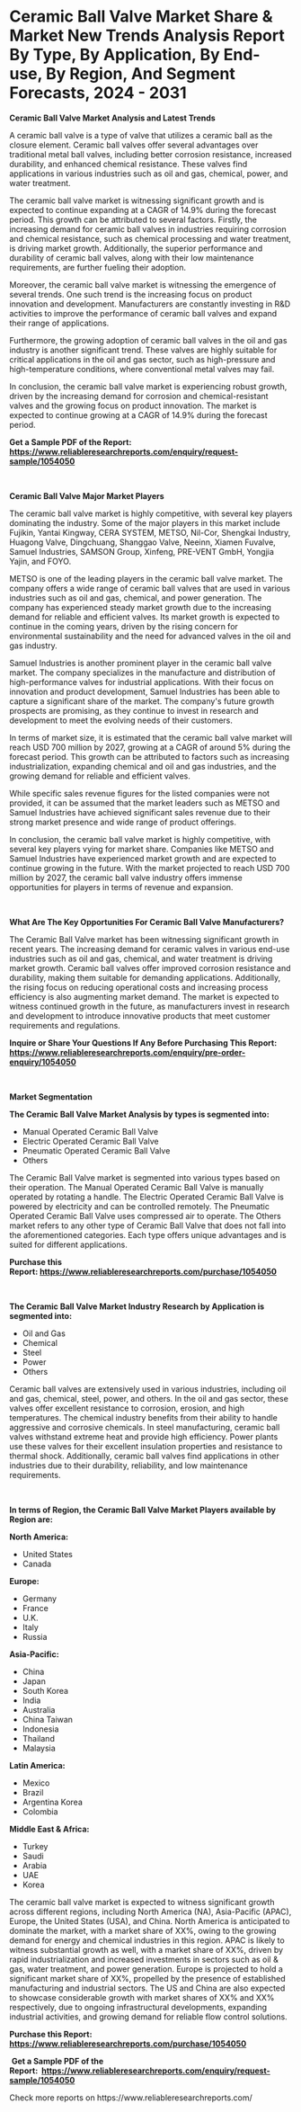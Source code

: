 <p><h1>Ceramic Ball Valve Market Share & Market New Trends Analysis Report By Type, By Application, By End-use, By Region, And Segment Forecasts, 2024 - 2031</h1></p><p><strong>Ceramic Ball Valve Market Analysis and Latest Trends</strong></p>
<p><p>A ceramic ball valve is a type of valve that utilizes a ceramic ball as the closure element. Ceramic ball valves offer several advantages over traditional metal ball valves, including better corrosion resistance, increased durability, and enhanced chemical resistance. These valves find applications in various industries such as oil and gas, chemical, power, and water treatment.</p><p>The ceramic ball valve market is witnessing significant growth and is expected to continue expanding at a CAGR of 14.9% during the forecast period. This growth can be attributed to several factors. Firstly, the increasing demand for ceramic ball valves in industries requiring corrosion and chemical resistance, such as chemical processing and water treatment, is driving market growth. Additionally, the superior performance and durability of ceramic ball valves, along with their low maintenance requirements, are further fueling their adoption.</p><p>Moreover, the ceramic ball valve market is witnessing the emergence of several trends. One such trend is the increasing focus on product innovation and development. Manufacturers are constantly investing in R&D activities to improve the performance of ceramic ball valves and expand their range of applications.</p><p>Furthermore, the growing adoption of ceramic ball valves in the oil and gas industry is another significant trend. These valves are highly suitable for critical applications in the oil and gas sector, such as high-pressure and high-temperature conditions, where conventional metal valves may fail.</p><p>In conclusion, the ceramic ball valve market is experiencing robust growth, driven by the increasing demand for corrosion and chemical-resistant valves and the growing focus on product innovation. The market is expected to continue growing at a CAGR of 14.9% during the forecast period.</p></p>
<p><strong>Get a Sample PDF of the Report:&nbsp; <a href="https://www.reliableresearchreports.com/enquiry/request-sample/1054050">https://www.reliableresearchreports.com/enquiry/request-sample/1054050</a></strong></p>
<p>&nbsp;</p>
<p><strong>Ceramic Ball Valve Major Market Players</strong></p>
<p><p>The ceramic ball valve market is highly competitive, with several key players dominating the industry. Some of the major players in this market include Fujikin, Yantai Kingway, CERA SYSTEM, METSO, Nil-Cor, Shengkai Industry, Huagong Valve, Dingchuang, Shanggao Valve, Neeinn, Xiamen Fuvalve, Samuel Industries, SAMSON Group, Xinfeng, PRE-VENT GmbH, Yongjia Yajin, and FOYO.</p><p>METSO is one of the leading players in the ceramic ball valve market. The company offers a wide range of ceramic ball valves that are used in various industries such as oil and gas, chemical, and power generation. The company has experienced steady market growth due to the increasing demand for reliable and efficient valves. Its market growth is expected to continue in the coming years, driven by the rising concern for environmental sustainability and the need for advanced valves in the oil and gas industry.</p><p>Samuel Industries is another prominent player in the ceramic ball valve market. The company specializes in the manufacture and distribution of high-performance valves for industrial applications. With their focus on innovation and product development, Samuel Industries has been able to capture a significant share of the market. The company's future growth prospects are promising, as they continue to invest in research and development to meet the evolving needs of their customers.</p><p>In terms of market size, it is estimated that the ceramic ball valve market will reach USD 700 million by 2027, growing at a CAGR of around 5% during the forecast period. This growth can be attributed to factors such as increasing industrialization, expanding chemical and oil and gas industries, and the growing demand for reliable and efficient valves.</p><p>While specific sales revenue figures for the listed companies were not provided, it can be assumed that the market leaders such as METSO and Samuel Industries have achieved significant sales revenue due to their strong market presence and wide range of product offerings.</p><p>In conclusion, the ceramic ball valve market is highly competitive, with several key players vying for market share. Companies like METSO and Samuel Industries have experienced market growth and are expected to continue growing in the future. With the market projected to reach USD 700 million by 2027, the ceramic ball valve industry offers immense opportunities for players in terms of revenue and expansion.</p></p>
<p>&nbsp;</p>
<p><strong>What Are The Key Opportunities For Ceramic Ball Valve Manufacturers?</strong></p>
<p><p>The Ceramic Ball Valve market has been witnessing significant growth in recent years. The increasing demand for ceramic valves in various end-use industries such as oil and gas, chemical, and water treatment is driving market growth. Ceramic ball valves offer improved corrosion resistance and durability, making them suitable for demanding applications. Additionally, the rising focus on reducing operational costs and increasing process efficiency is also augmenting market demand. The market is expected to witness continued growth in the future, as manufacturers invest in research and development to introduce innovative products that meet customer requirements and regulations.</p></p>
<p><strong>Inquire or Share Your Questions If Any Before Purchasing This Report: <a href="https://www.reliableresearchreports.com/enquiry/pre-order-enquiry/1054050">https://www.reliableresearchreports.com/enquiry/pre-order-enquiry/1054050</a></strong></p>
<p>&nbsp;</p>
<p><strong>Market Segmentation</strong></p>
<p><strong>The Ceramic Ball Valve Market Analysis by types is segmented into:</strong></p>
<p><ul><li>Manual Operated Ceramic Ball Valve</li><li>Electric Operated Ceramic Ball Valve</li><li>Pneumatic Operated Ceramic Ball Valve</li><li>Others</li></ul></p>
<p><p>The Ceramic Ball Valve market is segmented into various types based on their operation. The Manual Operated Ceramic Ball Valve is manually operated by rotating a handle. The Electric Operated Ceramic Ball Valve is powered by electricity and can be controlled remotely. The Pneumatic Operated Ceramic Ball Valve uses compressed air to operate. The Others market refers to any other type of Ceramic Ball Valve that does not fall into the aforementioned categories. Each type offers unique advantages and is suited for different applications.</p></p>
<p><strong>Purchase this Report:&nbsp;<a href="https://www.reliableresearchreports.com/purchase/1054050">https://www.reliableresearchreports.com/purchase/1054050</a></strong></p>
<p>&nbsp;</p>
<p><strong>The Ceramic Ball Valve Market Industry Research by Application is segmented into:</strong></p>
<p><ul><li>Oil and Gas</li><li>Chemical</li><li>Steel</li><li>Power</li><li>Others</li></ul></p>
<p><p>Ceramic ball valves are extensively used in various industries, including oil and gas, chemical, steel, power, and others. In the oil and gas sector, these valves offer excellent resistance to corrosion, erosion, and high temperatures. The chemical industry benefits from their ability to handle aggressive and corrosive chemicals. In steel manufacturing, ceramic ball valves withstand extreme heat and provide high efficiency. Power plants use these valves for their excellent insulation properties and resistance to thermal shock. Additionally, ceramic ball valves find applications in other industries due to their durability, reliability, and low maintenance requirements.</p></p>
<p>&nbsp;</p>
<p><strong>In terms of Region, the Ceramic Ball Valve Market Players available by Region are:</strong></p>
<p>
    <p> <strong> North America: </strong>
        <ul>
            <li>United States</li>
            <li>Canada</li>
        </ul>
        </p> 
    <p> <strong> Europe: </strong>
        <ul>
            <li>Germany</li>
            <li>France</li>
            <li>U.K.</li>
            <li>Italy</li>
            <li>Russia</li>
        </ul>
        </p> 
    <p> <strong> Asia-Pacific: </strong>
        <ul>
            <li>China</li>
            <li>Japan</li>
            <li>South Korea</li>
            <li>India</li>
            <li>Australia</li>
            <li>China Taiwan</li>
            <li>Indonesia</li>
            <li>Thailand</li>
            <li>Malaysia</li>
        </ul>
        </p> 
    <p> <strong> Latin America: </strong>
        <ul>
            <li>Mexico</li>
            <li>Brazil</li>
            <li>Argentina Korea</li>
            <li>Colombia</li>
        </ul>
        </p> 
    <p> <strong> Middle East & Africa: </strong>
        <ul>
            <li>Turkey</li>
            <li>Saudi</li>
            <li>Arabia</li>
            <li>UAE</li>
            <li>Korea</li>
        </ul>
    </p>
    </p>
<p><p>The ceramic ball valve market is expected to witness significant growth across different regions, including North America (NA), Asia-Pacific (APAC), Europe, the United States (USA), and China. North America is anticipated to dominate the market, with a market share of XX%, owing to the growing demand for energy and chemical industries in this region. APAC is likely to witness substantial growth as well, with a market share of XX%, driven by rapid industrialization and increased investments in sectors such as oil & gas, water treatment, and power generation. Europe is projected to hold a significant market share of XX%, propelled by the presence of established manufacturing and industrial sectors. The US and China are also expected to showcase considerable growth with market shares of XX% and XX% respectively, due to ongoing infrastructural developments, expanding industrial activities, and growing demand for reliable flow control solutions.</p></p>
<p><strong>Purchase this Report: <a href="https://www.reliableresearchreports.com/purchase/1054050">https://www.reliableresearchreports.com/purchase/1054050</a></strong></p>
<p>&nbsp;<strong>Get a Sample PDF of the Report:&nbsp;&nbsp;<a href="https://www.reliableresearchreports.com/enquiry/request-sample/1054050">https://www.reliableresearchreports.com/enquiry/request-sample/1054050</a></strong></p>
<p><strong></strong></p>
<p>Check more reports on https://www.reliableresearchreports.com/</p>